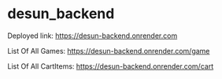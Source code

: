 # desun_backend

Deployed link:  https://desun-backend.onrender.com

List Of All Games:   https://desun-backend.onrender.com/game

List Of All CartItems:  https://desun-backend.onrender.com/cart
